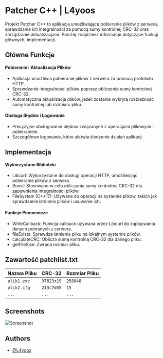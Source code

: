 # Patcher C++ | L4yoos
Projekt Patcher C++ to aplikacja umożliwiająca pobieranie plików z serwera, sprawdzanie ich integralności za pomocą sumy kontrolnej CRC-32 oraz zarządzanie aktualizacjami. Poniżej znajdziesz informacje dotyczące funkcji głównych, implementacji.

## Główne Funkcje
#### Pobieranie i Aktualizacja Plików
- Aplikacja umożliwia pobieranie plików z serwera za pomocą protokołu HTTP.
- Sprawdzanie integralności plików poprzez obliczanie sumy kontrolnej CRC-32.
- Automatyczna aktualizacja plików, jeżeli zostanie wykryta rozbieżność sumy kontrolnej lub rozmiaru pliku.

#### Obsługa Błędów i Logowanie
- Precyzyjne obsługiwanie błędów związanych z operacjami plikowymi i pobieraniem.
- Szczegółowe logowanie, które ułatwia śledzenie działań aplikacji.

## Implementacja
#### Wykorzystane Biblioteki
- Libcurl: Wykorzystane do obsługi operacji HTTP, umożliwiając pobieranie plików z serwera.
- Boost: Stosowane w celu obliczania sumy kontrolnej CRC-32 dla zapewnienia integralności plików.
- FileSystem (C++17): Używane do operacji na systemie plików, takich jak sprawdzanie istnienia plików i usuwanie ich.

#### Funkcje Pomocnicze
- WriteCallback: Funkcja callback używana przez Libcurl do zapisywania danych pobranych z serwera.
- fileExists: Sprawdza istnienie pliku na lokalnym systemie plików.
- calculateCRC: Oblicza sumę kontrolną CRC-32 dla danego pliku.
- getFileSize: Zwraca rozmiar pliku.
## Zawartość patchlist.txt

| Nazwa Pliku | CRC-32    | Rozmiar Pliku          |
| :-------- | :------- | :------------------------- |
| `plik1.exe` | `97823x19` | `258048` |
| `plik2.cfg` | `213c7d65` | `15` |
| `...` | `...` | `...` |


## Screenshots

![Screenshot](https://i.imgur.com/jk0rjVQ.png)



## Authors

- [@L4yoos](https://www.github.com/L4yoos)
